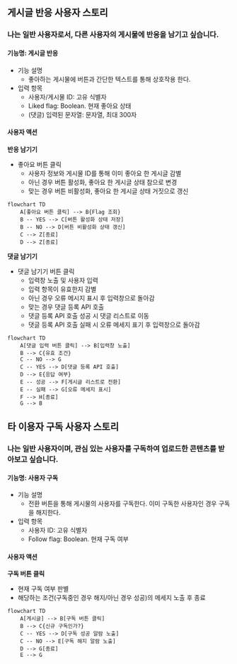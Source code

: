 ## 게시글 반응 사용자 스토리

### 나는 일반 사용자로서, 다른 사용자의 게시물에 반응을 남기고 싶습니다.

#### 기능명: 게시글 반응

- 기능 설명
    - 좋아하는 게시물에 버튼과 간단한 텍스트를 통해 상호작용 한다.
- 입력 항목
    - 사용자/게시물 ID: 고유 식별자
    - Liked flag: Boolean. 현재 좋아요 상태
    - (댓글) 입력된 문자열: 문자열, 최대 300자
    
#### 사용자 액션

**반응 남기기**

- 좋아요 버튼 클릭
    - 사용자 정보와 게시물 ID를 통해 이미 좋아요 한 게시글 감별
    - 아닌 경우 버튼 활성화,  좋아요 한 게시글 상태 참으로 변경
    - 맞는 경우 버튼 비활성화, 좋아요 한 게시글 상태 거짓으로 갱신

```mermaid
flowchart TD
	A[좋아요 버튼 클릭] --> B{Flag 조회}
	B -- YES --> C[버튼 활성화 상태 저장]
	B -- NO --> D[버튼 비활성화 상태 갱신]
	C --> Z[종료]
	D --> Z[종료]
```

**댓글 남기기**
- 댓글 남기기 버튼 클릭
    - 입력창 노출 및 사용자 입력
    - 입력 항목이 유효한지 감별
    - 아닌 경우 오류 메시지 표시 후 입력창으로 돌아감
    - 맞는 경우 댓글 등록 API 호출
    - 댓글 등록 API 호출 성공 시 댓글 리스트로 이동
    - 댓글 등록 API 호출 실패 시 오류 메세지 표기 후 입력창으로 돌아감

```mermaid
flowchart TD
	A[댓글 입력 버튼 클릭] --> B[입력창 노출]
    B --> C{유효 조건}
    C -- NO --> G
    C -- YES --> D[댓글 등록 API 호출]
    D --> E{응답 여부}
    E -- 성공 --> F[게시글 리스트로 전환]
    E -- 실패 --> G[오류 메세지 표시]
    F --> H[종료]
    G --> B
```

## 타 이용자 구독 사용자 스토리

### 나는 일반 사용자이며, 관심 있는 사용자를 구독하여 업로드한 콘텐츠를 받아보고 싶습니다.

#### 기능명: 사용자 구독

- 기능 설명
    - 전환 버튼을 통해 게시물의 사용자를 구독한다. 이미 구독한 사용자인 경우 구독을 해지한다.
- 입력 항목
    - 사용자 ID: 고유 식별자
    - Follow flag: Boolean. 현재 구독 여부
#### 사용자 액션
**구독 버튼 클릭**
- 현재 구독 여부 판별
- 해당하는 조건(구독중인 경우 해지/아닌 경우 성공)의 메세지 노출 후 종료
```mermaid
flowchart TD
	A[게시글] --> B[구독 버튼 클릭]
	B --> C{신규 구독인가?}
	C -- YES --> D[구독 성공 알람 노출]
	C -- NO --> E[구독 해지 알람 노출]
	D --> G[종료]
	E --> G
```
